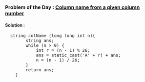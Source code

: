 ### Problem of the Day : [Column name from a given column number](https://practice.geeksforgeeks.org/problems/column-name-from-a-given-column-number4244/1)

#### Solution :
<pre>
  string colName (long long int n){
        string ans;
        while (n > 0) {
            int r = (n - 1) % 26;
            ans = static_cast<char>('A' + r) + ans;
            n = (n - 1) / 26;
        }
        return ans;
    }
</pre>
